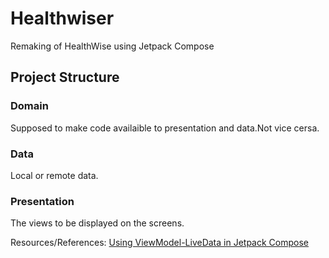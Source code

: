 # Healthwiser
Remaking of HealthWise using Jetpack Compose
## Project Structure
### Domain 
Supposed to make code availaible to presentation and data.Not vice cersa.
### Data
Local or remote data.
### Presentation
The views to be displayed on the screens.

Resources/References:
[Using ViewModel-LiveData in Jetpack Compose](https://dev.to/mahendranv/using-viewmodel-livedata-with-jetpack-compose-31h8)
